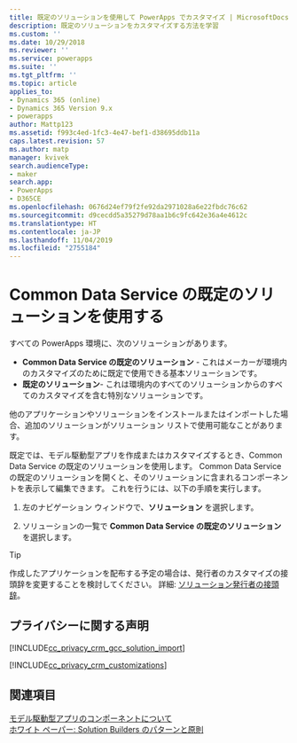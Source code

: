 ```yaml
---
title: 既定のソリューションを使用して PowerApps でカスタマイズ | MicrosoftDocs
description: 既定のソリューションをカスタマイズする方法を学習
ms.custom: ''
ms.date: 10/29/2018
ms.reviewer: ''
ms.service: powerapps
ms.suite: ''
ms.tgt_pltfrm: ''
ms.topic: article
applies_to:
- Dynamics 365 (online)
- Dynamics 365 Version 9.x
- powerapps
author: Mattp123
ms.assetid: f993c4ed-1fc3-4e47-bef1-d38695ddb11a
caps.latest.revision: 57
ms.author: matp
manager: kvivek
search.audienceType:
- maker
search.app:
- PowerApps
- D365CE
ms.openlocfilehash: 0676d24ef79f2fe92da2971028a6e22fbdc76c62
ms.sourcegitcommit: d9cecdd5a35279d78aa1b6c9fc642e36a4e4612c
ms.translationtype: HT
ms.contentlocale: ja-JP
ms.lasthandoff: 11/04/2019
ms.locfileid: "2755184"
---
```

# <a name="use-the-common-data-services-default-solution"></a>Common Data Service の既定のソリューションを使用する  
  
 すべての PowerApps 環境に、次のソリューションがあります。
-   **Common Data Service の既定のソリューション** - これはメーカーが環境内のカスタマイズのために既定で使用できる基本ソリューションです。
-   **既定のソリューション**- これは環境内のすべてのソリューションからのすべてのカスタマイズを含む特別なソリューションです。 
<!-- **Base Custom Controls Core** - This solution includes a core set of controls. Controls are used in user interface elements, such as fields, lists, and views. -->

他のアプリケーションやソリューションをインストールまたはインポートした場合、追加のソリューションがソリューション リストで使用可能なことがあります。 

既定では、モデル駆動型アプリを作成またはカスタマイズするとき、Common Data Service の既定のソリューションを使用します。 Common Data Service の既定のソリューションを開くと、そのソリューションに含まれるコンポーネントを表示して編集できます。 これを行うには、以下の手順を実行します。
 
1.  左のナビゲーション ウィンドウで、**ソリューション** を選択します。

2.  ソリューションの一覧で **Common Data Service の既定のソリューション** を選択します。
  
> [!TIP]
>  作成したアプリケーションを配布する予定の場合は、発行者のカスタマイズの接頭辞を変更することを検討してください。 詳細: [ソリューション発行者の接頭辞](change-solution-publisher-prefix.md)。  
  
<a name="BKMK_PrivacyNotice"></a>   

## <a name="privacy-notices"></a>プライバシーに関する声明  
 [!INCLUDE[cc_privacy_crm_gcc_solution_import](../../includes/cc-privacy-crm-gcc-solution-import.md)]  
  
 [!INCLUDE[cc_privacy_crm_customizations](../../includes/cc-privacy-crm-customizations.md)]  
  
## <a name="see-also"></a>関連項目  
[モデル駆動型アプリのコンポーネントについて](../model-driven-apps/model-driven-app-components.md)
 <br/>
 [ホワイト ペーパー: Solution Builders のパターンと原則](https://go.microsoft.com/fwlink/p/?LinkID=533946)
